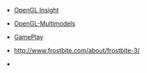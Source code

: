 + [OpenGL Insight](https://www.cs.unm.edu/~angel/BOOK/INTERACTIVE_COMPUTER_GRAPHICS/SIXTH_EDITION/CODE/GLFW/)
+ [OpenGL-Multimodels](https://github.com/zodoz/OpenGL-Multimodels)
+ [GamePlay](https://github.com/gameplay3d/GamePlay)


+ http://www.frostbite.com/about/frostbite-3/
+